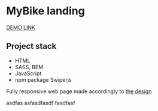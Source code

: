 # MyBike landing
[DEMO LINK](https://matvii1.github.io/my-bike-landing/)

<h2>Project stack</h2>

 - HTML
 - SASS, BEM
 - JavaScript
 - npm package Swiperjs

Fully responsive web page made accordingly to [the design](https://www.figma.com/file/NZQAIydtHo5QkINyGLHNcq/BIKE-New-Version?node-id=0%3A1)

asdfas
asfasdfasdf
fasdfasf


